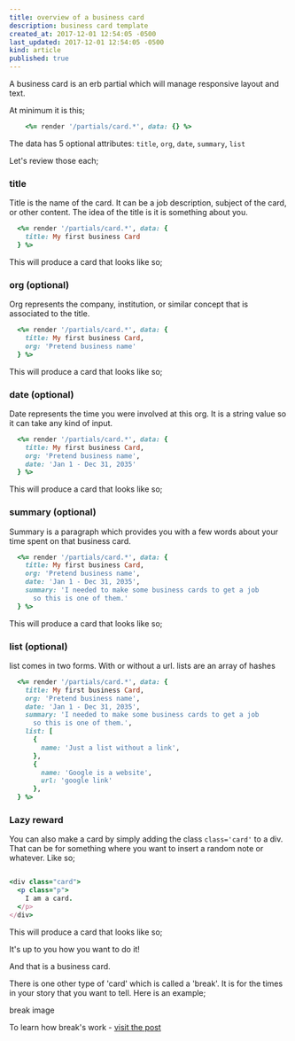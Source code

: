 ```yaml
---
title: overview of a business card
description: business card template
created_at: 2017-12-01 12:54:05 -0500
last_updated: 2017-12-01 12:54:05 -0500
kind: article
published: true
---
```


A business card is an erb partial which will manage responsive layout and text.

At minimum it is this;

~~~ruby
    <%= render '/partials/card.*', data: {} %>
~~~

The data has 5 optional attributes: `title`, `org`, `date`, `summary`, `list`

Let's review those each;

### title

Title is the name of the card. It can be a job description, subject of the card, or other content. The idea of the title is it is something about you.

~~~ruby
  <%= render '/partials/card.*', data: {
    title: My first business Card
  } %>
~~~

This will produce a card that looks like so;

### org (optional)

Org represents the company, institution, or similar concept that is associated to the title.

~~~ruby
  <%= render '/partials/card.*', data: {
    title: My first business Card,
    org: 'Pretend business name'
  } %>
~~~

This will produce a card that looks like so;

### date (optional)

Date represents the time you were involved at this org. It is a string value so it can take any kind of input.

~~~ruby
  <%= render '/partials/card.*', data: {
    title: My first business Card,
    org: 'Pretend business name',
    date: 'Jan 1 - Dec 31, 2035'
  } %>
~~~

This will produce a card that looks like so;

### summary (optional)

Summary is a paragraph which provides you with a few words about your time spent on that business card.

~~~ruby
  <%= render '/partials/card.*', data: {
    title: My first business Card,
    org: 'Pretend business name',
    date: 'Jan 1 - Dec 31, 2035',
    summary: 'I needed to make some business cards to get a job
      so this is one of them.'
  } %>
~~~

This will produce a card that looks like so;

### list (optional)

list comes in two forms. With or without a url. lists are an array of hashes

~~~ruby
  <%= render '/partials/card.*', data: {
    title: My first business Card,
    org: 'Pretend business name',
    date: 'Jan 1 - Dec 31, 2035',
    summary: 'I needed to make some business cards to get a job
      so this is one of them.',
    list: [
      {
        name: 'Just a list without a link',
      },
      {
        name: 'Google is a website',
        url: 'google link'
      },
  } %>
~~~

### Lazy reward

You can also make a card by simply adding the class `class='card'` to a div. That can be for something where you want to insert a random note or whatever. Like so;

~~~ruby

<div class="card">
  <p class="p">
    I am a card.
  </p>
</div>

~~~

This will produce a card that looks like so;




It's up to you how you want to do it!

And that is a business card.

There is one other type of 'card' which is called a 'break'. It is for the times in your story that you want to tell. Here is an example;

break image

To learn how break's work - [visit the post]()
